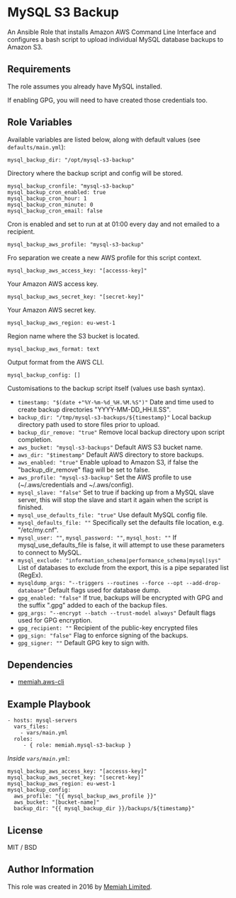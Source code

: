 MySQL S3 Backup
===============

An Ansible Role that installs Amazon AWS Command Line Interface and
configures a bash script to upload individual MySQL database backups
to Amazon S3.

Requirements
------------

The role assumes you already have MySQL installed.

If enabling GPG, you will need to have created those credentials too.

Role Variables
--------------

Available variables are listed below, along with default values (see 
`defaults/main.yml`):

    mysql_backup_dir: "/opt/mysql-s3-backup"

Directory where the backup script and config will be stored.

    mysql_backup_cronfile: "mysql-s3-backup"
    mysql_backup_cron_enabled: true
    mysql_backup_cron_hour: 1
    mysql_backup_cron_minute: 0
    mysql_backup_cron_email: false

Cron is enabled and set to run at at 01:00 every day and not emailed to a recipient.

    mysql_backup_aws_profile: "mysql-s3-backup"

Fro separation we create a new AWS profile for this script context.

    mysql_backup_aws_access_key: "[accesss-key]"
    
Your Amazon AWS access key.

    mysql_backup_aws_secret_key: "[secret-key]"
    
Your Amazon AWS secret key.

    mysql_backup_aws_region: eu-west-1
    
Region name where the S3 bucket is located.

    mysql_backup_aws_format: text

Output format from the AWS CLI.

    mysql_backup_config: []

Customisations to the backup script itself (values use bash syntax).

* `timestamp: "$(date +"%Y-%m-%d_%H.%M.%S")"`
  Date and time used to create backup directories "YYYY-MM-DD_HH.II.SS".
* `backup_dir: "/tmp/mysql-s3-backups/${timestamp}"`
  Local backup directory path used to store files prior to upload.
* `backup_dir_remove: "true"`
  Remove local backup directory upon script completion.
* `aws_bucket: "mysql-s3-backups"`
  Default AWS S3 bucket name.
* `aws_dir: "$timestamp"`
  Default AWS directory to store backups.
* `aws_enabled: "true"`
  Enable upload to Amazon S3, if false the "backup_dir_remove" flag will be set to false.
* `aws_profile: "mysql-s3-backup"`
  Set the AWS profile to use (~/.aws/credentials and ~/.aws/config).
* `mysql_slave: "false"`
  Set to true if backing up from a MySQL slave server, this will stop the slave and start it again when the script is finished.
* `mysql_use_defaults_file: "true"`
  Use default MySQL config file.
* `mysql_defaults_file: ""`
  Specifically set the defaults file location, e.g. "/etc/my.cnf".
* `mysql_user: ""`, `mysql_password: ""`, `mysql_host: ""`
  If mysql_use_defaults_file is false, it will attempt to use these parameters to connect to MySQL.
* `mysql_exclude: "information_schema|performance_schema|mysql|sys"`
  List of databases to exclude from the export, this is a pipe separated list (RegEx).
* `mysqldump_args: "--triggers --routines --force --opt --add-drop-database"`
  Default flags used for database dump.
* `gpg_enabled: "false"`
  If true, backups will be encrypted with GPG and the suffix ".gpg" added to each of the backup files.
* `gpg_args: "--encrypt --batch --trust-model always"`
  Default flags used for GPG encryption.
* `gpg_recipient: ""`
  Recipient of the public-key encrypted files
* `gpg_sign: "false"`
  Flag to enforce signing of the backups.
* `gpg_signer: ""`
  Default GPG key to sign with.

Dependencies
------------

- [memiah.aws-cli](https://galaxy.ansible.com/memiah/aws-cli/)

Example Playbook
----------------

    - hosts: mysql-servers
      vars_files:
        - vars/main.yml
      roles:
         - { role: memiah.mysql-s3-backup }

*Inside `vars/main.yml`*:

    mysql_backup_aws_access_key: "[accesss-key]"
    mysql_backup_aws_secret_key: "[secret-key]"
    mysql_backup_aws_region: eu-west-1
    mysql_backup_config:
      aws_profile: "{{ mysql_backup_aws_profile }}"
      aws_bucket: "[bucket-name]"
      backup_dir: "{{ mysql_backup_dir }}/backups/${timestamp}"

License
-------

MIT / BSD

Author Information
------------------

This role was created in 2016 by [Memiah Limited](https://github.com/memiah).

